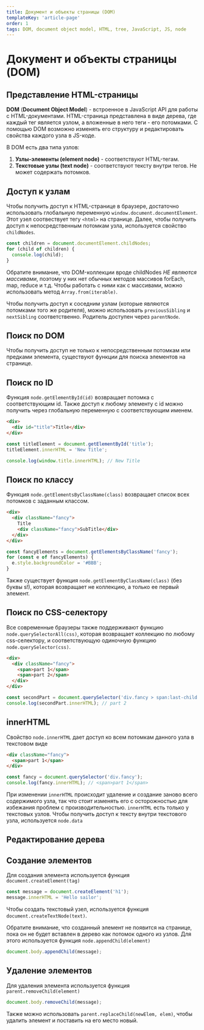 ```yaml
---
title: Документ и объекты страницы (DOM)
templateKey: 'article-page'
order: 1
tags: DOM, document object model, HTML, tree, JavaScript, JS, node
---
```


# Документ и объекты страницы (DOM)

## Представление HTML-страницы
**DOM** (**Document Object Model**) - встроенное в JavaScript API для работы с HTML-документами.
HTML-страница представлена в виде дерева, где каждый тег является узлом, а вложенные в него теги - его потомками. С помощью DOM возможно изменять его структуру и редактировать свойства каждого узла в JS-коде.

В DOM есть два типа узлов:
1. **Узлы-элементы (element node)** - соответствуют HTML-тегам.
2. **Текстовые узлы (text node)** - соответствуют тексту внутри тегов. Не может содержать потомков.

## Доступ к узлам
Чтобы получить доступ к HTML-странице в браузере, достаточно использовать глобальную переменную `window.document.documentElement`. Этот узел соотвествует тегу `<html>` на странице.
Далее, чтобы получить доступ к непосредственным потомкам узла, используется свойство `childNodes`.
```javascript
const children = document.documentElement.childNodes;
for (child of children) {
  console.log(child);
}
```
Обратите внимание, что DOM-коллекции вроде childNodes *НЕ являются массивами*, поэтому у них нет обычных методов массивов forEach, map, reduce и т.д. Чтобы работать с ними как с массивами, можно использовать метод `Array.from(iterable)`.

Чтобы получить доступ к соседним узлам (которые являются потомками того же родителя), можно использовать `previousSibling` и `nextSibling` соответственно. Родитель доступен через `parentNode`.

## Поиск по DOM
Чтобы получить доступ не только к непосредственным потомкам или предками элемента, существуют функции для поиска элементов на странице.

## Поиск по ID
Функция `node.getElementById(id)` возвращает потомка с соответствующим id. Также доступ к любому элементу с id можно получить через глобальную переменную с соответствующим именем.
```html
<div>
  <div id="title">Title</div>
</div>
```

```javascript
const titleElement = document.getElementById('title');
titleElement.innerHTML = 'New Title';

console.log(window.title.innerHTML); // New Title
```

## Поиск по классу
Функция `node.getElementsByClassName(class)` возвращает список всех потомков с заданным классом.
```html
<div>
  <div className="fancy">
    Title
    <div className="fancy">SubTitle</div>
  </div>
</div>
```

```javascript
const fancyElements = document.getElementsByClassName('fancy');
for (const e of fancyElements) {
  e.style.backgroundColor = '#BBB';
}
```
Также существует функция `node.getElementByClassName(class)` (без буквы s!), которая возвращает не коллекцию, а только ее первый элемент.

## Поиск по CSS-селектору
Все современные браузеры также поддерживают функцию `node.querySelectorAll(css)`, которая возвращает коллекцию по любому css-селектору, и соответствующую одиночную функцию `node.querySelector(css)`.
```html
<div>
  <div className="fancy">
    <span>part 1</span>
    <span>part 2</span>
  </div>
</div>
```

```javascript
const secondPart = document.querySelector('div.fancy > span:last-child');
console.log(secondPart.innerHTML); // part 2
```

## innerHTML
Свойство `node.innerHTML` дает доступ ко всем потомкам данного узла в текстовом виде
```html
<div className="fancy">
  <span>part 1</span>
</div>
```

```javascript
const fancy = document.querySelector('div.fancy');
console.log(fancy.innerHTML); // <span>part 1</span>
```

При изменении `innerHTML` происходит удаление и создание заново всего содержимого узла, так что стоит изменять его с осторожностью для избежания проблем с производительностью.
`innerHTML` есть только у текстовых узлов. Чтобы получить доступ к тексту внутри текстового узла, используется `node.data`

## Редактирование дерева

## Создание элементов
Для создания элемента используется функция `document.createElement(tag)`
```javascript
const message = document.createElement('h1');
message.innerHTML = 'Hello sailor';
```

Чтобы создать текстовый узел, используется функция `document.createTextNode(text)`.

Обратите внимание, что созданный элемент не появится на странице, пока он не будет вставлен в дерево как потомок одного из узлов. Для этого используется функция `node.appendChild(element)`
```javascript
document.body.appendChild(message);
```

## Удаление элементов
Для удаления элемента используется функция `parent.removeChild(element)`
```javascript
document.body.removeChild(message);
```

Также можно использовать `parent.replaceChild(newElem, elem)`, чтобы удалить элемент и поставить на его место новый.
